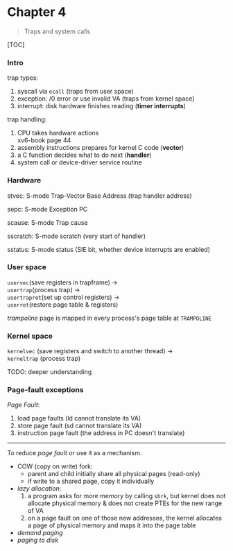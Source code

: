 # Chapter 4

> Traps and system calls

[TOC]

### Intro

trap types:

1. syscall via `ecall` (traps from user space)
2. exception: /0 error or use invalid VA (traps from kernel space)
3. interrupt: disk hardware finishes reading (**timer interrupts**)

trap handling:

1. CPU takes hardware actions<br/>xv6-book page 44
2. assembly instructions prepares for kernel C code (**vector**)
3. a C function decides what to do next (**handler**)
4. system call or device-driver service routine

### Hardware

stvec: S-mode Trap-Vector Base Address (trap handler address)

sepc: S-mode Exception PC

scause: S-mode Trap cause

sscratch: S-mode scratch (very start of handler)

sstatus: S-mode status (SIE bit, whether device interrupts are enabled)

### User space

`uservec`(save registers in trapframe) -><br/>
`usertrap`(process trap) -><br/>
`usertrapret`(set up control registers) -><br/>
`userret`(restore page table & registers)

*trampoline* page is mapped in every process's page table at `TRAMPOLINE`

### Kernel space

`kernelvec` (save registers and switch to another thread) -><br/>
`kerneltrap` (process trap)

TODO: deeper understanding

### Page-fault exceptions

*Page Fault*:

1. load page faults (ld cannot translate its VA)
2. store page fault (sd cannot translate its VA)
3. instruction page fault (the address in PC doesn't translate)

---

To reduce *page fault* or use it as a mechanism.

* COW (copy on write) fork:
  * parent and child initially share all physical pages (read-only)
  * if write to a shared page, copy it individually
* *lazy allocation*:
  1. a program asks for more memory by calling `sbrk`, but kernel does not
     allocate physical memory & does not create PTEs for the new range of VA
  2. on a page fault on one of those new addresses, the kernel allocates a page
     of physical memory and maps it into the page table
* *demand paging*
* *paging to disk*

